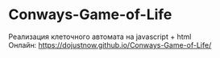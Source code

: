 # Conways-Game-of-Life
Реализация клеточного автомата на javascript + html
<br>
Онлайн: 
https://dojustnow.github.io/Conways-Game-of-Life/

